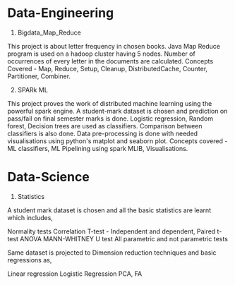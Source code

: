 # Data-Engineering

1. Bigdata_Map_Reduce

This project is about letter frequency in chosen books. Java Map Reduce program is used on a hadoop cluster having 5 nodes.
Number of occurrences of every letter in the documents are calculated.
Concepts Covered - Map, Reduce, Setup, Cleanup, DistributedCache, Counter, Partitioner, Combiner.

2. SPARk ML

This project proves the work of distributed machine learning using the powerful spark engine. A student-mark dataset is chosen and prediction on
pass/fail on final semester marks is done. Logistic regression, Random forest, Decision trees are used as classifiers. Comparison between classifiers 
is also done. Data pre-processing is done with needed visualisations using python's matplot and seaborn plot.
Concepts covered - ML classifiers, ML Pipelining using spark MLIB, Visualisations.

# Data-Science

1. Statistics

A student mark dataset is chosen and all the basic statistics are learnt which includes,

Normality tests
Correlation
T-test - Independent and dependent, Paired t-test
ANOVA
MANN-WHITNEY U test
All parametric and not parametric tests

Same dataset is projected to Dimension reduction techniques and basic regressions as,

Linear regression
Logistic Regression
PCA, FA
